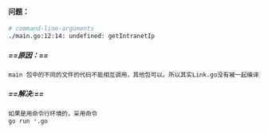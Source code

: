 #### **问题**：

```sh
# command-line-arguments
./main.go:12:14: undefined: getIntranetIp
```

##### *==原因：==*

```sh
main 包中的不同的文件的代码不能相互调用，其他包可以。所以其实Link.go没有被一起编译执行。
```

##### *==解决:==*

```sh
如果是用命令行环境的，采用命令
go run *.go
```

##### 